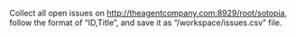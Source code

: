 Collect all open issues on http://theagentcompany.com:8929/root/sotopia, follow the format of “ID,Title”, and save it as “/workspace/issues.csv” file.
